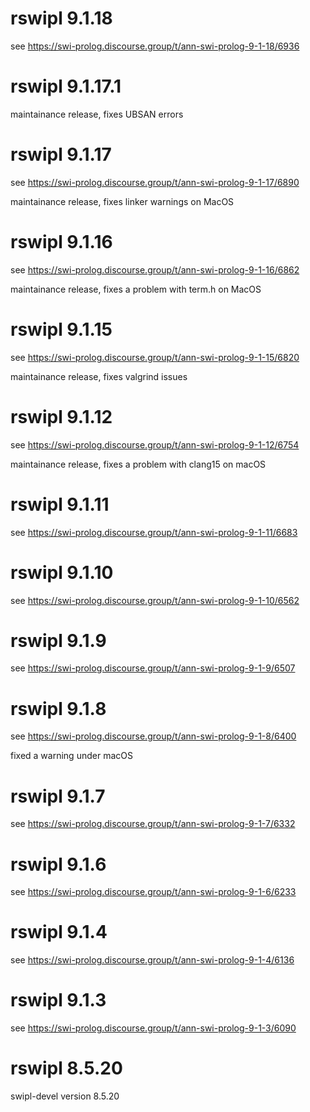 # rswipl 9.1.18

see https://swi-prolog.discourse.group/t/ann-swi-prolog-9-1-18/6936

# rswipl 9.1.17.1

maintainance release, fixes UBSAN errors

# rswipl 9.1.17

see https://swi-prolog.discourse.group/t/ann-swi-prolog-9-1-17/6890

maintainance release, fixes linker warnings on MacOS

# rswipl 9.1.16

see https://swi-prolog.discourse.group/t/ann-swi-prolog-9-1-16/6862

maintainance release, fixes a problem with term.h on MacOS

# rswipl 9.1.15

see https://swi-prolog.discourse.group/t/ann-swi-prolog-9-1-15/6820

maintainance release, fixes valgrind issues

# rswipl 9.1.12

see https://swi-prolog.discourse.group/t/ann-swi-prolog-9-1-12/6754

maintainance release, fixes a problem with clang15 on macOS

# rswipl 9.1.11

see https://swi-prolog.discourse.group/t/ann-swi-prolog-9-1-11/6683

# rswipl 9.1.10

see https://swi-prolog.discourse.group/t/ann-swi-prolog-9-1-10/6562

# rswipl 9.1.9

see https://swi-prolog.discourse.group/t/ann-swi-prolog-9-1-9/6507

# rswipl 9.1.8

see https://swi-prolog.discourse.group/t/ann-swi-prolog-9-1-8/6400

fixed a warning under macOS

# rswipl 9.1.7

see https://swi-prolog.discourse.group/t/ann-swi-prolog-9-1-7/6332

# rswipl 9.1.6

see https://swi-prolog.discourse.group/t/ann-swi-prolog-9-1-6/6233

# rswipl 9.1.4

see https://swi-prolog.discourse.group/t/ann-swi-prolog-9-1-4/6136

# rswipl 9.1.3

see https://swi-prolog.discourse.group/t/ann-swi-prolog-9-1-3/6090

# rswipl 8.5.20

swipl-devel version 8.5.20
